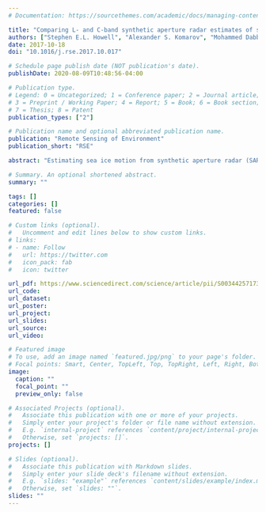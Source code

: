 ```yaml
---
# Documentation: https://sourcethemes.com/academic/docs/managing-content/

title: "Comparing L- and C-band synthetic aperture radar estimates of sea ice motion over different ice regimes"
authors: ["Stephen E.L. Howell", "Alexander S. Komarov", "Mohammed Dabboor", "Benoit Montpetit", "Michael Brady", "Randall K. Scharien", "Mallik S. Mahmud", "Vishnu Nandan", "Torsten Geldsetzer", "John J. Yackel"]
date: 2017-10-18
doi: "10.1016/j.rse.2017.10.017"

# Schedule page publish date (NOT publication's date).
publishDate: 2020-08-09T10:48:56-04:00

# Publication type.
# Legend: 0 = Uncategorized; 1 = Conference paper; 2 = Journal article;
# 3 = Preprint / Working Paper; 4 = Report; 5 = Book; 6 = Book section;
# 7 = Thesis; 8 = Patent
publication_types: ["2"]

# Publication name and optional abbreviated publication name.
publication: "Remote Sensing of Environment"
publication_short: "RSE"

abstract: "Estimating sea ice motion from synthetic aperture radar (SAR) imagery at C-band is the most reliable approach because of its high spatial resolution and ever increasing temporal resolution given the multiple current and upcoming SAR platforms. However, there is still uncertainty in SAR derived sea ice motion depending on the ice type and its thermodynamic state. There have been suggestions (mostly theoretical) that use of L-band SAR and its inherent longer wavelength (15–30cm) and subsequent increased penetration capability could be beneficial for estimating sea ice motion, especially during the melt season. Here, we estimate and analyze sea ice motion for 9 pairs of C- and L-band SAR imagery from RADARSAT-2, PALSAR-1 and PALSAR-2 located in the Canadian Arctic over a variety of sea ice types at different thermodynamic states. Results show that the increased signal penetration of L-band SAR into multi-year ice (MYI) during the melt season facilitates the detection of more motion vectors with stronger cross-correlation coefficients compared to C-band SAR. Over newly formed ice and dry first-year ice, the reduced sensitivity to surface scattering and richer texture from L-band SAR imagery facilitates the detection of more motion vectors with stronger cross-correlation coefficients compared to C-band SAR. Over dry MYI, L-band provided stronger cross-correlation coefficients but C-band detected more motion vectors with a more representative spatial distribution. With Arctic sea ice continuing shift from a multi-year to first-year dominated icescape, coupled with an increasing melt season length, L-band SAR's ability to provide improved sea ice motion estimates during both the melt and freeze-up time periods could prove even more useful in the coming decades."

# Summary. An optional shortened abstract.
summary: ""

tags: []
categories: []
featured: false

# Custom links (optional).
#   Uncomment and edit lines below to show custom links.
# links:
# - name: Follow
#   url: https://twitter.com
#   icon_pack: fab
#   icon: twitter

url_pdf: https://www.sciencedirect.com/science/article/pii/S0034425717304819/pdfft?md5=d38b25228d18a2c6282ded76f127afdf&pid=1-s2.0-S0034425717304819-main.pdf
url_code:
url_dataset:
url_poster:
url_project:
url_slides:
url_source:
url_video:

# Featured image
# To use, add an image named `featured.jpg/png` to your page's folder. 
# Focal points: Smart, Center, TopLeft, Top, TopRight, Left, Right, BottomLeft, Bottom, BottomRight.
image:
  caption: ""
  focal_point: ""
  preview_only: false

# Associated Projects (optional).
#   Associate this publication with one or more of your projects.
#   Simply enter your project's folder or file name without extension.
#   E.g. `internal-project` references `content/project/internal-project/index.md`.
#   Otherwise, set `projects: []`.
projects: []

# Slides (optional).
#   Associate this publication with Markdown slides.
#   Simply enter your slide deck's filename without extension.
#   E.g. `slides: "example"` references `content/slides/example/index.md`.
#   Otherwise, set `slides: ""`.
slides: ""
---
```

